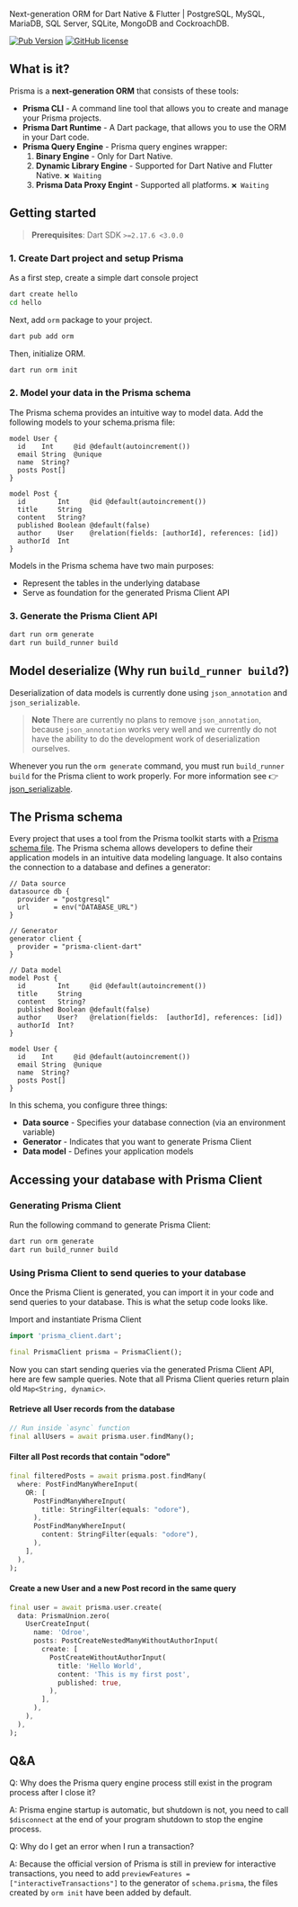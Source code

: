 Next-generation ORM for Dart Native & Flutter | PostgreSQL, MySQL, MariaDB, SQL Server, SQLite, MongoDB and CockroachDB.

[![Pub Version](https://img.shields.io/pub/v/orm?label=latest)](https://pub.dev/packages/orm)
[![GitHub license](https://img.shields.io/github/license/odroe/prisma-dart)](https://github.com/odroe/prisma-dart/blob/main/LICENSE)

## What is it?

Prisma is a **next-generation ORM** that consists of these tools:

- **Prisma CLI** - A command line tool that allows you to create and manage your Prisma projects.
- **Prisma Dart Runtime** - A Dart package, that allows you to use the ORM in your Dart code.
- **Prisma Query Engine** - Prisma query engines wrapper:
  1. **Binary Engine** - Only for Dart Native.
  2. **Dynamic Library Engine** - Supported for Dart Native and Flutter Native. `❌ Waiting`
  3. **Prisma Data Proxy Engint** - Supported all platforms. `❌ Waiting`

## Getting started

> **Prerequisites**: Dart SDK `>=2.17.6 <3.0.0`

### 1. Create Dart project and setup Prisma

As a first step, create a simple dart console project

```bash
dart create hello
cd hello
```

Next, add `orm` package to your project.

```bash
dart pub add orm
```

Then, initialize ORM.

```bash
dart run orm init
```

### 2. Model your data in the Prisma schema

The Prisma schema provides an intuitive way to model data. Add the following models to your schema.prisma file:

```prisma
model User {
  id    Int     @id @default(autoincrement())
  email String  @unique
  name  String?
  posts Post[]
}

model Post {
  id        Int     @id @default(autoincrement())
  title     String
  content   String?
  published Boolean @default(false)
  author    User    @relation(fields: [authorId], references: [id])
  authorId  Int
}
```

Models in the Prisma schema have two main purposes:

- Represent the tables in the underlying database
- Serve as foundation for the generated Prisma Client API

### 3. Generate the Prisma Client API

```bash
dart run orm generate
dart run build_runner build
```

## Model deserialize (Why run `build_runner build`?)

Deserialization of data models is currently done using `json_annotation` and `json_serializable`.

> **Note** There are currently no plans to remove `json_annotation`, because `json_annotation` works very well and we currently do not have the ability to do the development work of deserialization ourselves.

Whenever you run the `orm generate` command, you must run `build_runner build` for the Prisma client to work properly. For more information see 👉 [json_serializable](https://pub.dev/packages/json_serializable).

## The Prisma schema

Every project that uses a tool from the Prisma toolkit starts with a [Prisma schema file](https://www.prisma.io/docs/concepts/components/prisma-schema). The Prisma schema allows developers to define their application models in an intuitive data modeling language. It also contains the connection to a database and defines a generator:

```prisma
// Data source
datasource db {
  provider = "postgresql"
  url      = env("DATABASE_URL")
}

// Generator
generator client {
  provider = "prisma-client-dart"
}

// Data model
model Post {
  id        Int     @id @default(autoincrement())
  title     String
  content   String?
  published Boolean @default(false)
  author    User?   @relation(fields:  [authorId], references: [id])
  authorId  Int?
}

model User {
  id    Int     @id @default(autoincrement())
  email String  @unique
  name  String?
  posts Post[]
}
```

In this schema, you configure three things:

- **Data source** - Specifies your database connection (via an environment variable)
- **Generator** - Indicates that you want to generate Prisma Client
- **Data model** - Defines your application models

## Accessing your database with Prisma Client

### Generating Prisma Client

Run the following command to generate Prisma Client:

```bash
dart run orm generate
dart run build_runner build
```

### Using Prisma Client to send queries to your database

Once the Prisma Client is generated, you can import it in your code and send queries to your database. This is what the setup code looks like.

Import and instantiate Prisma Client

```dart
import 'prisma_client.dart';

final PrismaClient prisma = PrismaClient();
```

Now you can start sending queries via the generated Prisma Client API, here are few sample queries. Note that all Prisma Client queries return plain old `Map<String, dynamic>`.

#### Retrieve all User records from the database

```dart
// Run inside `async` function
final allUsers = await prisma.user.findMany();
```

#### Filter all Post records that contain "odore"

```dart
final filteredPosts = await prisma.post.findMany(
  where: PostFindManyWhereInput(
    OR: [
      PostFindManyWhereInput(
        title: StringFilter(equals: "odore"),
      ),
      PostFindManyWhereInput(
        content: StringFilter(equals: "odore"),
      ),
    ],
  ),
);
```

#### Create a new User and a new Post record in the same query

```dart
final user = await prisma.user.create(
  data: PrismaUnion.zero(
    UserCreateInput(
      name: 'Odroe',
      posts: PostCreateNestedManyWithoutAuthorInput(
        create: [
          PostCreateWithoutAuthorInput(
            title: 'Hello World',
            content: 'This is my first post',
            published: true,
          ),
        ],
      ),
    ),
  ),
);
```

## Q&A

Q: Why does the Prisma query engine process still exist in the program process after I close it?

A: Prisma engine startup is automatic, but shutdown is not, you need to call `$disconnect` at the end of your program shutdown to stop the engine process.

Q: Why do I get an error when I run a transaction?

A: Because the official version of Prisma is still in preview for interactive transactions, you need to add `previewFeatures = ["interactiveTransactions"]` to the generator of `schema.prisma`, the files created by `orm init` have been added by default.
